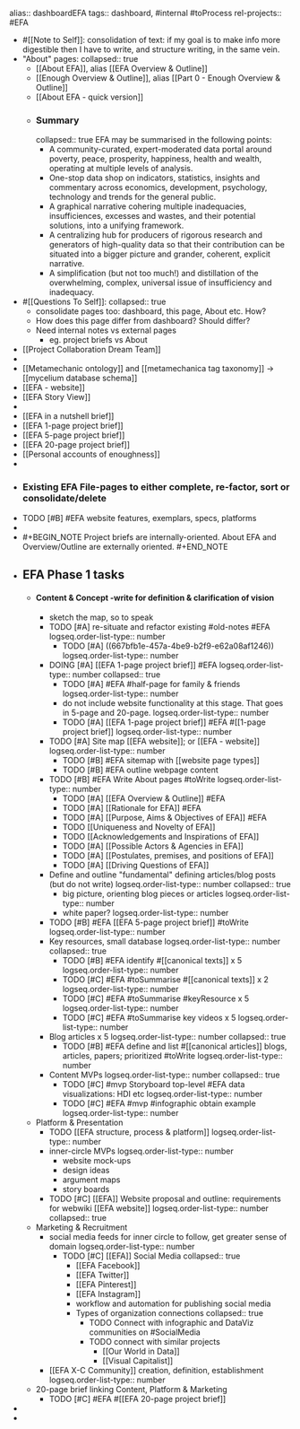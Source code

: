 alias:: dashboardEFA
tags:: dashboard, #internal #toProcess
rel-projects:: #EFA


- #[[Note to Self]]: consolidation of text: if my goal is to make info more digestible then I have to write, and structure writing, in the same vein.
- "About" pages:
  collapsed:: true
	- [[About EFA]], alias [[EFA Overview & Outline]]
	- [[Enough Overview & Outline]], alias [[Part 0 - Enough Overview & Outline]]
	- [[About EFA - quick version]]
	- ### Summary
	  collapsed:: true
	  EFA may be summarised in the following points:
		- A community-curated, expert-moderated data portal around poverty, peace, prosperity, happiness, health and wealth, operating at multiple levels of analysis.
		- One-stop data shop on indicators, statistics, insights and commentary across economics, development, psychology, technology and trends for the general public.
		- A graphical narrative cohering multiple inadequacies, insufficiences, excesses and wastes, and their potential solutions, into a unifying framework.
		- A centralizing hub for producers of rigorous research and generators of high-quality data so that their contribution can be situated into a bigger picture and grander, coherent, explicit narrative.
		- A simplification (but not too much!) and distillation of the overwhelming, complex, universal issue of insufficiency and inadequacy.
- #[[Questions To Self]]:
  collapsed:: true
	- consolidate pages too: dashboard, this page, About etc. How?
	- How does this page differ from dashboard? Should differ?
	- Need internal notes vs external pages
		- eg. project briefs vs About
- [[Project Collaboration Dream Team]]
-
- [[Metamechanic ontology]] and [[metamechanica tag taxonomy]] -> [[mycelium database schema]]
- [[EFA - website]]
- [[EFA Story View]]
-
- [[EFA in a nutshell brief]]
- [[EFA 1-page project brief]]
- [[EFA 5-page project brief]]
- [[EFA 20-page project brief]]
- [[Personal accounts of enoughness]]
-
- ### Existing EFA File-pages to either complete, re-factor, sort or consolidate/delete
- TODO [#B] #EFA website features, exemplars, specs, platforms
-
- #+BEGIN_NOTE
  Project briefs are internally-oriented. About EFA and Overview/Outline are externally oriented.
  #+END_NOTE
- ## EFA Phase 1 tasks
	- #### Content & Concept -write for definition & clarification of vision
		- sketch the map, so to speak
		- TODO [#A] re-situate and refactor existing #old-notes #EFA
		  logseq.order-list-type:: number
			- TODO [#A] ((667bfb1e-457a-4be9-b2f9-e62a08af1246))
			  logseq.order-list-type:: number
		- DOING [#A] [[EFA 1-page project brief]] #EFA
		  logseq.order-list-type:: number
		  collapsed:: true
			- TODO [#A] #EFA #half-page for family & friends
			  logseq.order-list-type:: number
			- do not include website functionality at this stage. That goes in 5-page and 20-page.
			  logseq.order-list-type:: number
			- TODO [#A] [[EFA 1-page project brief]] #EFA #[[1-page project brief]]
			  logseq.order-list-type:: number
		- TODO [#A] Site map [[EFA website]]; or [[EFA - website]]
		  logseq.order-list-type:: number
			- TODO [#B] #EFA sitemap with [[website page types]]
			- TODO [#B] #EFA outline webpage content
		- TODO [#B] #EFA Write About pages #toWrite
		  logseq.order-list-type:: number
			- TODO [#A] [[EFA Overview & Outline]] #EFA
			- TODO [#A] [[Rationale for EFA]] #EFA
			- TODO [#A] [[Purpose, Aims & Objectives of EFA]] #EFA
			- TODO [[Uniqueness and Novelty of EFA]]
			- TODO [[Acknowledgements and Inspirations of EFA]]
			- TODO [#A] [[Possible Actors & Agencies in EFA]]
			- TODO [#A] [[Postulates, premises, and positions of EFA]]
			- TODO [#A] [[Driving Questions of EFA]]
		- Define and outline "fundamental" defining articles/blog posts (but do not write)
		  logseq.order-list-type:: number
		  collapsed:: true
			- big picture, orienting blog pieces or articles
			  logseq.order-list-type:: number
			- white paper?
			  logseq.order-list-type:: number
		- TODO [#B] #EFA [[EFA 5-page project brief]] #toWrite
		  logseq.order-list-type:: number
		- Key resources, small database
		  logseq.order-list-type:: number
		  collapsed:: true
			- TODO [#B] #EFA identify #[[canonical texts]] x 5
			  logseq.order-list-type:: number
			- TODO [#C] #EFA #toSummarise #[[canonical texts]] x 2
			  logseq.order-list-type:: number
			- TODO [#C] #EFA #toSummarise #keyResource x 5
			  logseq.order-list-type:: number
			- TODO [#C] #EFA #toSummarise key videos x 5
			  logseq.order-list-type:: number
		- Blog articles x 5
		  logseq.order-list-type:: number
		  collapsed:: true
			- TODO  [#B] #EFA define and list #[[canonical articles]] blogs, articles, papers; prioritized #toWrite
			  logseq.order-list-type:: number
		- Content MVPs
		  logseq.order-list-type:: number
		  collapsed:: true
			- TODO [#C] #mvp Storyboard top-level #EFA data visualizations: HDI etc
			  logseq.order-list-type:: number
			- TODO [#C] #EFA #mvp #infographic obtain example
			  logseq.order-list-type:: number
	- Platform & Presentation
		- TODO [[EFA structure, process & platform]]
		  logseq.order-list-type:: number
		- inner-circle MVPs
		  logseq.order-list-type:: number
			- website mock-ups
			- design ideas
			- argument maps
			- story boards
		- TODO [#C] [[EFA]] Website proposal and outline: requirements for webwiki [[EFA website]]
		  logseq.order-list-type:: number
		  collapsed:: true
	- Marketing & Recruitment
		- social media feeds for inner circle to follow, get greater sense of domain
		  logseq.order-list-type:: number
			- TODO [#C] [[EFA]] Social Media
			  collapsed:: true
				- [[EFA Facebook]]
				- [[EFA Twitter]]
				- [[EFA Pinterest]]
				- [[EFA Instagram]]
				- workflow and automation for publishing social media
				- Types of organization connections
				  collapsed:: true
					- TODO Connect with infographic and DataViz communities on #SocialMedia
					- TODO connect with similar projects
						- [[Our World in Data]]
						- [[Visual Capitalist]]
		- [[EFA X-C Community]] creation, definition, establishment
		  logseq.order-list-type:: number
	- 20-page brief linking Content, Platform & Marketing
		- TODO [#C] #EFA #[[EFA 20-page project brief]]
-
-
